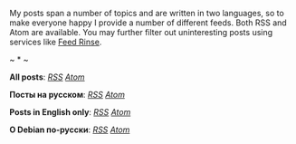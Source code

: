 My posts span a number of topics and are written in two languages, so to make
everyone happy I provide a number of different feeds. Both RSS and Atom are
available. You may further filter out uninteresting posts using services like
[Feed Rinse](http://feedrinse.com/).

<div class="center">~ * ~</div>

**All posts**: [*RSS*](/all.rss) [*Atom*](/all.atom)

**Посты на русском**: [*RSS*](/russian.rss) [*Atom*](/russian.atom)

**Posts in English only**: [*RSS*](/english.rss) [*Atom*](/english.atom)

**О Debian по-русски**: [*RSS*](/debian-rus.rss) [*Atom*](/debian-rus.atom)
